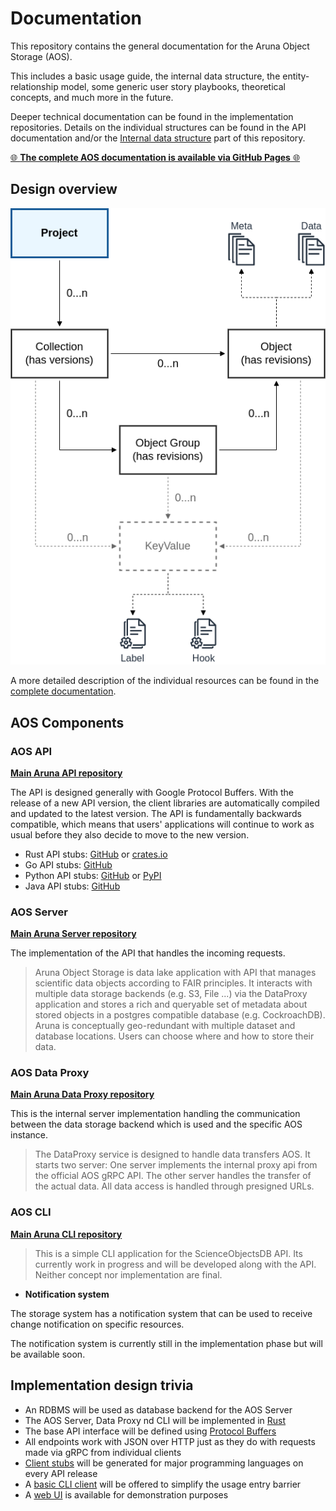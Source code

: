 # Documentation

This repository contains the general documentation for the Aruna Object Storage (AOS).

This includes a basic usage guide, the internal data structure, the entity-relationship model, some generic user story playbooks, theoretical concepts, and much more in the future.

Deeper technical documentation can be found in the implementation repositories.
Details on the individual structures can be found in the API documentation and/or the [Internal data structure](get_started/internal_data_structure) part of this repository.

[🌐 **The complete AOS documentation is available via GitHub Pages** 🌐](https://ArunaStorage.github.io/Documentation)

## Design overview

<picture>
  <source media="(prefers-color-scheme: dark)" srcset="./docs/internal_data_structure/internal_data_structure.dark.png">
  <img alt="Diagram of the Aruna Object Storage " src="./docs/internal_data_structure/internal_data_structure.png">
</picture>

A more detailed description of the individual resources can be found in the [complete documentation](https://ArunaStorage.github.io/Documentation/internal_data_structure/internal_data_structure/).

## AOS Components

### **AOS API**

[**Main Aruna API repository**](https://github.com/ArunaStorage/ArunaAPI)

The API is designed generally with Google Protocol Buffers. With the release of a new API version, the client libraries are automatically compiled and updated to the latest version.
The API is fundamentally backwards compatible, which means that users' applications will continue to work as usual before they also decide to move to the new version.

* Rust API stubs: [GitHub](https://github.com/ArunaStorage/rust-api) or [crates.io](https://crates.io/crates/aruna-rust-api)
* Go API stubs: [GitHub](https://github.com/ArunaStorage/go-api)
* Python API stubs: [GitHub](https://github.com/ArunaStorage/python-api) or [PyPI](https://pypi.org/project/Aruna-Python-API)
* Java API stubs: [GitHub](https://github.com/ArunaStorage/java-api)

### **AOS Server**

[**Main Aruna Server repository**](https://github.com/ArunaStorage/ArunaServer)

The implementation of the API that handles the incoming requests.

> Aruna Object Storage is data lake application with API that manages scientific data objects according to FAIR principles.
It interacts with multiple data storage backends (e.g. S3, File ...) via the DataProxy application and stores a rich and queryable set of metadata about stored objects in a
postgres compatible database (e.g. CockroachDB).
Aruna is conceptually geo-redundant with multiple dataset and database locations. Users can choose where and how to store their data.

### **AOS Data Proxy**

[**Main Aruna Data Proxy repository**](https://github.com/ArunaStorage/DataProxy)

This is the internal server implementation handling the communication between the data storage backend which is used and the specific AOS instance.

> The DataProxy service is designed to handle data transfers AOS. It starts two server: One server implements the internal proxy api from the official AOS gRPC API.
> The other server handles the transfer of the actual data. All data access is handled through presigned URLs.

### **AOS CLI**

[**Main Aruna CLI repository**](https://github.com/ArunaStorage/ArunaCLI)

> This is a simple CLI application for the ScienceObjectsDB API.
> Its currently work in progress and will be developed along with the API. Neither concept nor implementation are final.

* **Notification system**

The storage system has a notification system that can be used to receive change notification on specific resources.

The notification system is currently still in the implementation phase but will be available soon.

<!-- An example can be found here: [Notification Stream Example](#) -->


## Implementation design trivia

- An RDBMS will be used as database backend for the AOS Server
- The AOS Server, Data Proxy nd CLI will be implemented in [Rust](https://www.rust-lang.org/)
- The base API interface will be defined using [Protocol Buffers](https://developers.google.com/protocol-buffers)
- All endpoints work with JSON over HTTP just as they do with requests made via gRPC from individual clients
- [Client stubs](#aos-api) will be generated for major programming languages on every API release
- A [basic CLI client](https://github.com/ArunaStorage/ArunaCLI) will be offered to simplify the usage entry barrier
- A [web UI](https://web.aruna.nfdi-dev.gi.denbi.de/ui/) is available for demonstration purposes
